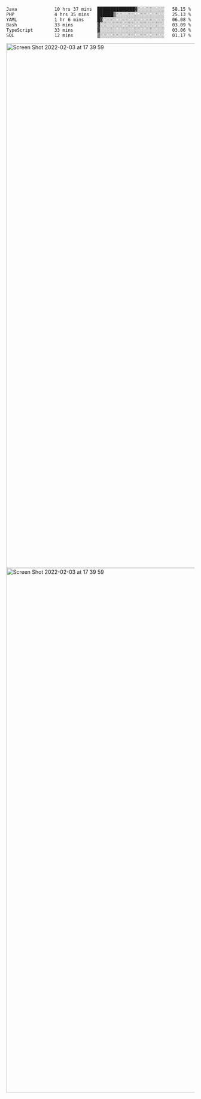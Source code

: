 <!--START_SECTION:waka-->

```text
Java              10 hrs 37 mins  ██████████████▓░░░░░░░░░░   58.15 %
PHP               4 hrs 35 mins   ██████▒░░░░░░░░░░░░░░░░░░   25.13 %
YAML              1 hr 6 mins     █▓░░░░░░░░░░░░░░░░░░░░░░░   06.08 %
Bash              33 mins         ▓░░░░░░░░░░░░░░░░░░░░░░░░   03.09 %
TypeScript        33 mins         ▓░░░░░░░░░░░░░░░░░░░░░░░░   03.06 %
SQL               12 mins         ▒░░░░░░░░░░░░░░░░░░░░░░░░   01.17 %
```

<!--END_SECTION:waka-->

<img width="1400" alt="Screen Shot 2022-02-03 at 17 39 59" src="https://user-images.githubusercontent.com/45716542/152387304-f2b60485-53a6-4f4b-a818-5cefb1b0c0ae.png">
<img width="1400" alt="Screen Shot 2022-02-03 at 17 39 59" src="https://user-images.githubusercontent.com/45716542/152387273-ea5cdf21-2a45-44da-8bef-00c1763b1d42.png">
